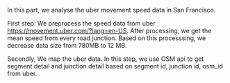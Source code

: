 In this part, we analyse the uber movement speed data in San Francisco.

First step: We preprocess the speed data from uber https://movement.uber.com/?lang=en-US. 
            After processing, we get the mean speed from every road junction. 
            Based on this processsing, we decrease data size from 780MB to 12 MB.

Secondly, We map the uber data. 
          In this step, we use OSM api to get segment detail and junction detail based on segment id, junction id, osm_id from uber.
